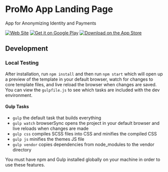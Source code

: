# ProMo App Landing Page

App for Anonymizing Identity and Payments


[![Web Site](https://img.shields.io/badge/web-site-red.svg)](https://www.pxy.yagnyam.in)
[![Get it on Google Play](https://img.shields.io/badge/android-app-green.svg)](https://play.google.com/store/apps/details?id=in.yagnyam.proxy)
[![Download on the App Store](https://img.shields.io/badge/ios-app-blue.svg)](https://play.google.com/store/apps/details?id=in.yagnyam.proxy)



## Development

### Local Testing

After installation, run `npm install` and then run `npm start` which will open up a preview of the template in your default browser, watch for changes to core template files, and live reload the browser when changes are saved. You can view the `gulpfile.js` to see which tasks are included with the dev environment.

#### Gulp Tasks

- `gulp` the default task that builds everything
- `gulp watch` browserSync opens the project in your default browser and live reloads when changes are made
- `gulp css` compiles SCSS files into CSS and minifies the compiled CSS
- `gulp js` minifies the themes JS file
- `gulp vendor` copies dependencies from node_modules to the vendor directory

You must have npm and Gulp installed globally on your machine in order to use these features.

